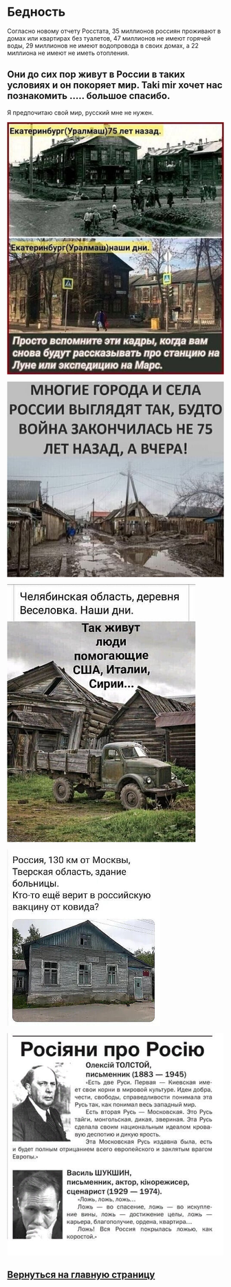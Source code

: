 # Бедность

Согласно новому отчету Росстата, 35 миллионов россиян проживают в домах или квартирах без туалетов, 47 миллионов не имеют горячей воды, 29 миллионов не имеют водопровода в своих домах, а 22 миллиона не имеют не иметь отопления.

## Они до сих пор живут в России в таких условиях и он покоряет мир. Taki mir хочет нас познакомить ..... большое спасибо.
Я предпочитаю свой мир, русский мне не нужен.

![Бедность1.jpg](https://github.com/whatsupW/whatsupW/blob/main/img/3/1roski_budynek.jpg?raw=true)

![Бедность2.jpg](https://github.com/whatsupW/whatsupW/blob/main/img/3/2roski_budynek.jpg?raw=true)

![Бедность3.jpg](https://github.com/whatsupW/whatsupW/blob/main/img/3/3roski_budynek.jpg?raw=true)

![Бедность4.jpg](https://github.com/whatsupW/whatsupW/blob/main/img/3/4roski_budynek.jpg?raw=true)

![Бедность5.jpg](https://github.com/whatsupW/whatsupW/blob/main/img/3/5roski_budynek.jpg?raw=true)

## [Вернуться на главную страницу](https://github.com/whatsupW/-/blob/main/Spec.md)
